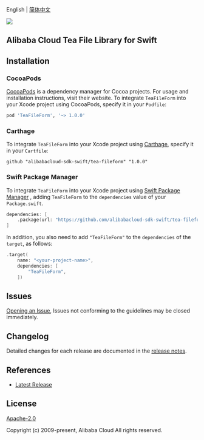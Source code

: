 English | [简体中文](README-CN.md)

![](https://aliyunsdk-pages.alicdn.com/icons/AlibabaCloud.svg)

## Alibaba Cloud Tea File Library for Swift

## Installation

### CocoaPods

[CocoaPods](https://cocoapods.org) is a dependency manager for Cocoa projects. For usage and installation instructions, visit their website. To integrate `TeaFileForm` into your Xcode project using CocoaPods, specify it in your `Podfile`:

```ruby
pod 'TeaFileForm', '~> 1.0.0'
```

### Carthage

To integrate `TeaFileForm` into your Xcode project using [Carthage](https://github.com/Carthage/Carthage), specify it in your `Cartfile`:

```ogdl
github "alibabacloud-sdk-swift/tea-fileform" "1.0.0"
```

### Swift Package Manager

To integrate `TeaFileForm` into your Xcode project using [Swift Package Manager](https://swift.org/package-manager/) , adding `TeaFileForm` to the `dependencies` value of your `Package.swift`.

```swift
dependencies: [
    .package(url: "https://github.com/alibabacloud-sdk-swift/tea-fileform.git", from: "1.0.0")
]
```

In addition, you also need to add `"TeaFileForm"` to the `dependencies` of the `target`, as follows:

```swift
.target(
    name: "<your-project-name>",
    dependencies: [
        "TeaFileForm",
    ])
```

## Issues

[Opening an Issue](https://github.com/aliyun/tea-fileform/issues/new), Issues not conforming to the guidelines may be closed immediately.

## Changelog

Detailed changes for each release are documented in the [release notes](./ChangeLog.txt).

## References

* [Latest Release](https://github.com/aliyun/tea-fileform/tree/master/swift)

## License

[Apache-2.0](http://www.apache.org/licenses/LICENSE-2.0)

Copyright (c) 2009-present, Alibaba Cloud All rights reserved.

